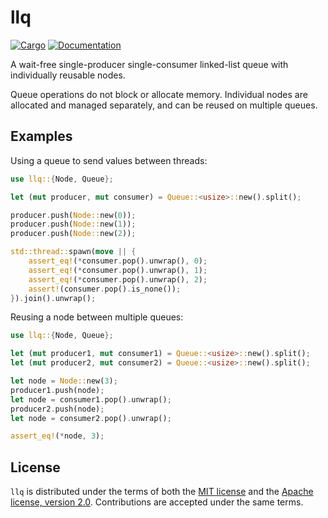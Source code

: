 # llq

[![Cargo](https://img.shields.io/crates/v/llq.svg)](https://crates.io/crates/llq)
[![Documentation](https://docs.rs/llq/badge.svg)](https://docs.rs/llq)

A wait-free single-producer single-consumer linked-list queue with individually reusable nodes.

Queue operations do not block or allocate memory. Individual nodes are allocated and managed separately, and can be reused on multiple queues.

## Examples

Using a queue to send values between threads:

```rust
use llq::{Node, Queue};

let (mut producer, mut consumer) = Queue::<usize>::new().split();

producer.push(Node::new(0));
producer.push(Node::new(1));
producer.push(Node::new(2));

std::thread::spawn(move || {
    assert_eq!(*consumer.pop().unwrap(), 0);
    assert_eq!(*consumer.pop().unwrap(), 1);
    assert_eq!(*consumer.pop().unwrap(), 2);
    assert!(consumer.pop().is_none());
}).join().unwrap();

```

Reusing a node between multiple queues:

```rust
use llq::{Node, Queue};

let (mut producer1, mut consumer1) = Queue::<usize>::new().split();
let (mut producer2, mut consumer2) = Queue::<usize>::new().split();

let node = Node::new(3);
producer1.push(node);
let node = consumer1.pop().unwrap();
producer2.push(node);
let node = consumer2.pop().unwrap();

assert_eq!(*node, 3);
```

## License

`llq` is distributed under the terms of both the [MIT license](LICENSE-MIT) and the [Apache license, version 2.0](LICENSE-APACHE). Contributions are accepted under the same terms.
